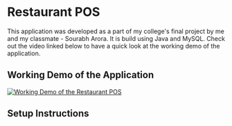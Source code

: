 # Restaurant POS

This application was developed as a part of my college's final project by me and my classmate - Sourabh Arora. It is build using Java and MySQL. Check out the video linked below to have a quick look at the working demo of the application.

## Working Demo of the Application

[![Working Demo of the Restaurant POS](https://img.youtube.com/vi/1mm-djRaCyw/0.jpg)](https://www.youtube.com/watch?v=1mm-djRaCyw)

## Setup Instructions

